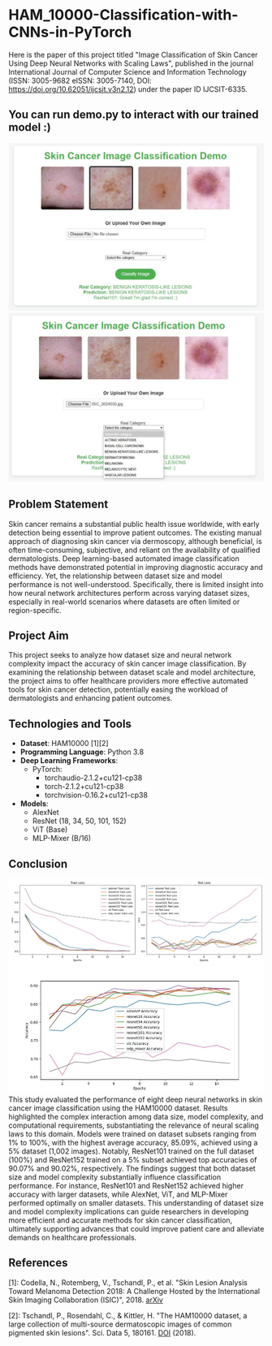 # HAM_10000-Classification-with-CNNs-in-PyTorch
Here is the paper of this project titled "Image Classification of Skin Cancer Using Deep Neural Networks with Scaling Laws", published in the journal International Journal of Computer Science and Information Technology (ISSN: 3005-9682 eISSN: 3005-7140, DOI: https://doi.org/10.62051/ijcsit.v3n2.12) under the paper ID IJCSIT-6335.

## You can run demo.py to interact with our trained model :)
![demo](plots/demo_html1.jpg)
![demo](plots/demo_html2.jpg)

## Problem Statement
Skin cancer remains a substantial public health issue worldwide, with early detection being essential to improve patient outcomes. The existing manual approach of diagnosing skin cancer via dermoscopy, although beneficial, is often time-consuming, subjective, and reliant on the availability of qualified dermatologists. Deep learning-based automated image classification methods have demonstrated potential in improving diagnostic accuracy and efficiency. Yet, the relationship between dataset size and model performance is not well-understood. Specifically, there is limited insight into how neural network architectures perform across varying dataset sizes, especially in real-world scenarios where datasets are often limited or region-specific.

## Project Aim
This project seeks to analyze how dataset size and neural network complexity impact the accuracy of skin cancer image classification. By examining the relationship between dataset scale and model architecture, the project aims to offer healthcare providers more effective automated tools for skin cancer detection, potentially easing the workload of dermatologists and enhancing patient outcomes.

## Technologies and Tools
- **Dataset**: HAM10000 [1][2]
- **Programming Language**: Python 3.8
- **Deep Learning Frameworks**:
  - PyTorch:
    - torchaudio-2.1.2+cu121-cp38
    - torch-2.1.2+cu121-cp38
    - torchvision-0.16.2+cu121-cp38
- **Models**: 
  - AlexNet
  - ResNet (18, 34, 50, 101, 152)
  - ViT (Base)
  - MLP-Mixer (B/16)
 
## Conclusion
![Accuracies](plots/100losses.jpg)
![Losses](plots/100accuracies.jpg)
This study evaluated the performance of eight deep neural networks in skin cancer image classification using the HAM10000 dataset. Results highlighted the complex interaction among data size, model complexity, and computational requirements, substantiating the relevance of neural scaling laws to this domain. Models were trained on dataset subsets ranging from 1% to 100%, with the highest average accuracy, 85.09%, achieved using a 5% dataset (1,002 images). Notably, ResNet101 trained on the full dataset (100%) and ResNet152 trained on a 5% subset achieved top accuracies of 90.07% and 90.02%, respectively. The findings suggest that both dataset size and model complexity substantially influence classification performance. For instance, ResNet101 and ResNet152 achieved higher accuracy with larger datasets, while AlexNet, ViT, and MLP-Mixer performed optimally on smaller datasets. This understanding of dataset size and model complexity implications can guide researchers in developing more efficient and accurate methods for skin cancer classification, ultimately supporting advances that could improve patient care and alleviate demands on healthcare professionals.

## References
[1]: Codella, N., Rotemberg, V., Tschandl, P., et al. "Skin Lesion Analysis Toward Melanoma Detection 2018: A Challenge Hosted by the International Skin Imaging Collaboration (ISIC)", 2018. [arXiv](https://arxiv.org/abs/1902.03368)

[2]: Tschandl, P., Rosendahl, C., & Kittler, H. "The HAM10000 dataset, a large collection of multi-source dermatoscopic images of common pigmented skin lesions". Sci. Data 5, 180161. [DOI](https://doi.org/10.1038/sdata.2018.161) (2018).
